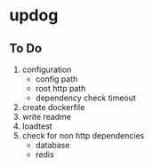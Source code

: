 # updog

## To Do

1. configuration
    - config path
    - root http path
    - dependency check timeout
1. create dockerfile
1. write readme
1. loadtest
1. check for non http dependencies
    - database
    - redis